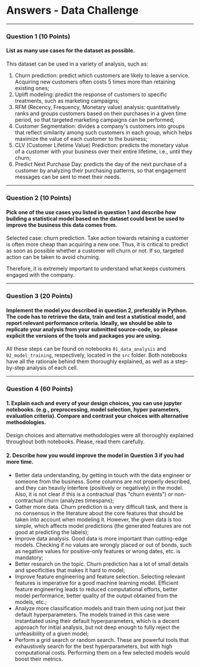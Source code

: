 # Answers - Data Challenge
___
### Question 1 (10 Points)
#### List as many use cases for the dataset as possible.


This dataset can be used in a variety of analysis, such as:
1) Churn prediction: predict which customers are likely to leave a service. Acquiring new customers often costs 5 times more than retaining existing ones;
2) Uplift modeling: predict the response of customers to specific treatments, such as marketing campaigns;
3) RFM (Recency, Frequency, Monetary value) analysis: quantitatively ranks and groups customers based on their purchases in a given time period, so that targeted marketing campaigns can be performed;
4) Customer Segmentation: divides a company's customers into groups that reflect similarity among such customers in each group, which helps maximize the value of each customer to the business;
5) CLV (Customer Lifetime Value) Prediction: predicts the monetary value of a customer with your business over their entire lifetime, i.e., until they churn;
6) Predict Next Purchase Day: predicts the day of the next purchase of a customer by analyzing their purchasing patterns, so that engagement messages can be sent to meet their needs.
___
### Question 2 (10 Points)
#### Pick one of the use cases you listed in question 1 and describe how building a statistical model based on the dataset could best be used to improve the business this data comes from.


Selected case: churn prediction.
Take action towards retaining a customer is often more cheap than acquiring a new one. Thus, it is critical to predict as soon as possible whether a customer will churn or not. If so, targeted action can be taken to avoid churning.

Therefore, it is extremely important to understand what keeps customers engaged with the company.
___
### Question 3 (20 Points)
#### Implement the model you described in question 2, preferably in Python. The code has to retrieve the data, train and test a statistical model, and report relevant performance criteria. Ideally, we should be able to replicate your analysis from your submitted source-code, so please explicit the versions of the tools and packages you are using.


All these steps can be found on notebooks `01_data_analysis` and `02_model_training`, respectively, located in the `src` folder. Both notebooks have all the rationale behind them thoroughly explained, as well as a step-by-step analysis of each cell.
___
### Question 4 (60 Points)
#### 1. Explain each and every of your design choices, you can use jupyter notebooks. (e.g., preprocessing, model selection, hyper parameters, evaluation criteria). Compare and contrast your choices with alternative methodologies.


Design choices and alternative methodologies were all thoroughly explained throughout both notebooks. Please, read them carefully.

#### 2. Describe how you would improve the model in Question 3 if you had more time.
- Better data understanding, by getting in touch with the data engineer or someone from the business. Some columns are not properly described, and they can heavily interfere (positively or negatively) in the model. Also, it is not clear if this is a contractual (has "churn events") or non-contractual churn (analyzes timespans);
- Gather more data. Churn prediction is a very difficult task, and there is no consensus in the literature about the core features that should be taken into account when modeling it. However, the given data is too simple, which affects model predictions (the generated features are not good at predicting the labels);
- Improve data analysis. Good data is more important than cutting-edge models. Checking if no values are wrongly placed or out of bonds, such as negative values for positive-only features or wrong dates, etc. is mandatory;
- Better research on the topic. Churn prediction has a lot of small details and specificities that makes it hard to model;
- Improve feature engineering and feature selection. Selecting relevant features is imperative for a good machine learning model. Efficient feature engineering leads to reduced computational efforts, better model performance, better quality of the output obtained from the models, etc.;
- Analyze more classification models and train them using not just their default hyperparameters. The models trained in this case were instantiated using their default hyperparameters, which is a decent approach for initial analysis, but not deep enough to fully reject the unfeasibility of a given model;
- Perform a grid search or random search. These are powerful tools that exhaustively search for the best hyperparameters, but with high computational costs. Performing them on a few selected models would boost their metrics.